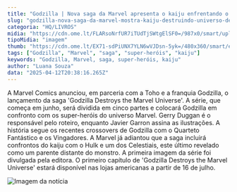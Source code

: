 ```yaml
---
title: "Godzilla | Nova saga da Marvel apresenta o kaiju enfrentando o universo dos super-heróis"
slug: "godzilla-nova-saga-da-marvel-mostra-kaiju-destruindo-universo-de-heris"
categoria: "HQ/LIVROS"
midia: "https://cdn.ome.lt/FLARsoNrfUR7iTUdTjSWtgElSF0=/987x0/smart/uploads/conteudo/fotos/godzillaminusone_7X5x76R.jpg"
tipoMidia: "imagem"
thumb: "https://cdn.ome.lt/EX71-sdPiUNX7YLN6wVJDsn-5yk=/480x360/smart/extras/conteudos/godzillaminusone_dX8YlKp.jpg"
tags: ["Godzilla", "Marvel", "saga", "super-heróis", "kaiju"]
keywords: "Godzilla, Marvel, saga, super-heróis, kaiju"
author: "Luana Souza"
data: "2025-04-12T20:38:16.265Z"
---
```


A Marvel Comics anunciou, em parceria com a Toho e a franquia Godzilla, o lançamento da saga 'Godzilla Destroys the Marvel Universe'. A série, que começa em junho, será dividida em cinco partes e colocará Godzilla em confronto com os super-heróis do universo Marvel. Gerry Duggan é o responsável pelo roteiro, enquanto Javier Garron assina as ilustrações. A história segue os recentes crossovers de Godzilla com o Quarteto Fantástico e os Vingadores. A Marvel já adiantou que a saga incluirá confrontos do kaiju com o Hulk e um dos Celestiais, este último revelado como um parente distante do monstro. A primeira imagem da série foi divulgada pela editora. O primeiro capítulo de 'Godzilla Destroys the Marvel Universe' estará disponível nas lojas americanas a partir de 16 de julho.

![Imagem da notícia](https://cdn.ome.lt/NQWd8Hjxiei9Xg2aCcHAhRkOpcI=/fit-in/837x500/smart/uploads/conteudo/fotos/godzillamarvelforadequadro.jpg)